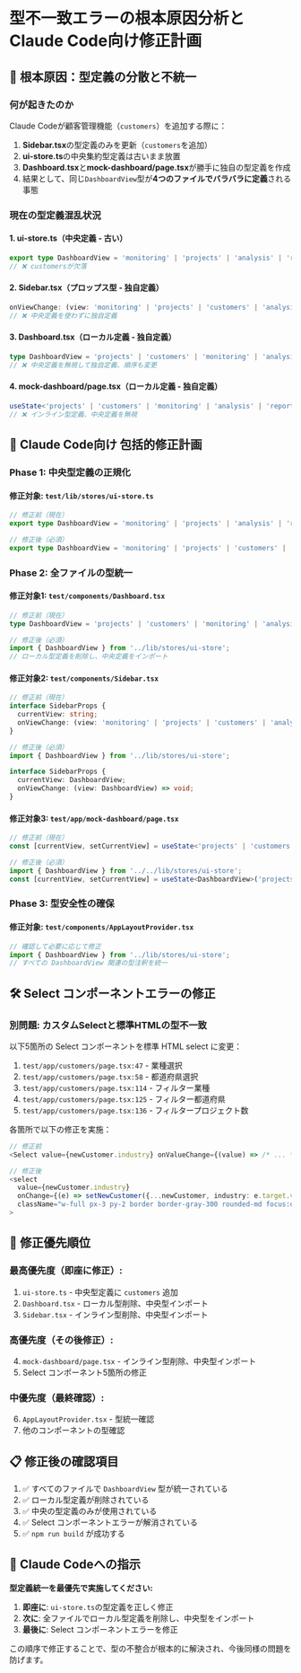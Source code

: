 # 型不一致エラーの根本原因分析とClaude Code向け修正計画

## 🚨 **根本原因：型定義の分散と不統一**

### **何が起きたのか**
Claude Codeが顧客管理機能（`customers`）を追加する際に：

1. **Sidebar.tsx**の型定義のみを更新（`customers`を追加）
2. **ui-store.ts**の中央集約型定義は古いまま放置
3. **Dashboard.tsx**と**mock-dashboard/page.tsx**が勝手に独自の型定義を作成
4. 結果として、同じ`DashboardView`型が**4つのファイルでバラバラに定義**される事態

### **現在の型定義混乱状況**

#### 1. ui-store.ts（中央定義 - 古い）
```typescript
export type DashboardView = 'monitoring' | 'projects' | 'analysis' | 'reports';
// ❌ customersが欠落
```

#### 2. Sidebar.tsx（プロップス型 - 独自定義）
```typescript
onViewChange: (view: 'monitoring' | 'projects' | 'customers' | 'analysis' | 'reports') => void;
// ❌ 中央定義を使わずに独自定義
```

#### 3. Dashboard.tsx（ローカル定義 - 独自定義）
```typescript
type DashboardView = 'projects' | 'customers' | 'monitoring' | 'analysis' | 'reports';
// ❌ 中央定義を無視して独自定義、順序も変更
```

#### 4. mock-dashboard/page.tsx（ローカル定義 - 独自定義）
```typescript
useState<'projects' | 'customers' | 'monitoring' | 'analysis' | 'reports'>('projects');
// ❌ インライン型定義、中央定義を無視
```

## 🎯 **Claude Code向け 包括的修正計画**

### **Phase 1: 中央型定義の正規化**

#### 修正対象: `test/lib/stores/ui-store.ts`
```typescript
// 修正前（現在）
export type DashboardView = 'monitoring' | 'projects' | 'analysis' | 'reports';

// 修正後（必須）
export type DashboardView = 'monitoring' | 'projects' | 'customers' | 'analysis' | 'reports';
```

### **Phase 2: 全ファイルの型統一**

#### 修正対象1: `test/components/Dashboard.tsx`
```typescript
// 修正前（現在）
type DashboardView = 'projects' | 'customers' | 'monitoring' | 'analysis' | 'reports';

// 修正後（必須）
import { DashboardView } from '../lib/stores/ui-store';
// ローカル型定義を削除し、中央定義をインポート
```

#### 修正対象2: `test/components/Sidebar.tsx`
```typescript
// 修正前（現在）
interface SidebarProps {
  currentView: string;
  onViewChange: (view: 'monitoring' | 'projects' | 'customers' | 'analysis' | 'reports') => void;
}

// 修正後（必須）
import { DashboardView } from '../lib/stores/ui-store';

interface SidebarProps {
  currentView: DashboardView;
  onViewChange: (view: DashboardView) => void;
}
```

#### 修正対象3: `test/app/mock-dashboard/page.tsx`
```typescript
// 修正前（現在）
const [currentView, setCurrentView] = useState<'projects' | 'customers' | 'monitoring' | 'analysis' | 'reports'>('projects');

// 修正後（必須）
import { DashboardView } from '../../lib/stores/ui-store';
const [currentView, setCurrentView] = useState<DashboardView>('projects');
```

### **Phase 3: 型安全性の確保**

#### 修正対象: `test/components/AppLayoutProvider.tsx`
```typescript
// 確認して必要に応じて修正
import { DashboardView } from '../lib/stores/ui-store';
// すべての DashboardView 関連の型注釈を統一
```

## 🛠️ **Select コンポーネントエラーの修正**

### **別問題: カスタムSelectと標準HTMLの型不一致**

以下5箇所の Select コンポーネントを標準 HTML select に変更：

1. `test/app/customers/page.tsx:47` - 業種選択
2. `test/app/customers/page.tsx:58` - 都道府県選択
3. `test/app/customers/page.tsx:114` - フィルター業種
4. `test/app/customers/page.tsx:125` - フィルター都道府県
5. `test/app/customers/page.tsx:136` - フィルタープロジェクト数

各箇所で以下の修正を実施：
```typescript
// 修正前
<Select value={newCustomer.industry} onValueChange={(value) => /* ... */}>

// 修正後
<select 
  value={newCustomer.industry} 
  onChange={(e) => setNewCustomer({...newCustomer, industry: e.target.value})}
  className="w-full px-3 py-2 border border-gray-300 rounded-md focus:outline-none focus:ring-2 focus:ring-blue-500"
>
```

## 🚨 **修正優先順位**

### **最高優先度（即座に修正）:**
1. `ui-store.ts` - 中央型定義に `customers` 追加
2. `Dashboard.tsx` - ローカル型削除、中央型インポート
3. `Sidebar.tsx` - インライン型削除、中央型インポート

### **高優先度（その後修正）:**
4. `mock-dashboard/page.tsx` - インライン型削除、中央型インポート
5. Select コンポーネント5箇所の修正

### **中優先度（最終確認）:**
6. `AppLayoutProvider.tsx` - 型統一確認
7. 他のコンポーネントの型確認

## 📋 **修正後の確認項目**

1. ✅ すべてのファイルで `DashboardView` 型が統一されている
2. ✅ ローカル型定義が削除されている
3. ✅ 中央の型定義のみが使用されている
4. ✅ Select コンポーネントエラーが解消されている
5. ✅ `npm run build` が成功する

## 🎯 **Claude Codeへの指示**

**型定義統一を最優先で実施してください:**

1. **即座に**: `ui-store.ts`の型定義を正しく修正
2. **次に**: 全ファイルでローカル型定義を削除し、中央型をインポート
3. **最後に**: Select コンポーネントエラーを修正

この順序で修正することで、型の不整合が根本的に解決され、今後同様の問題を防げます。 